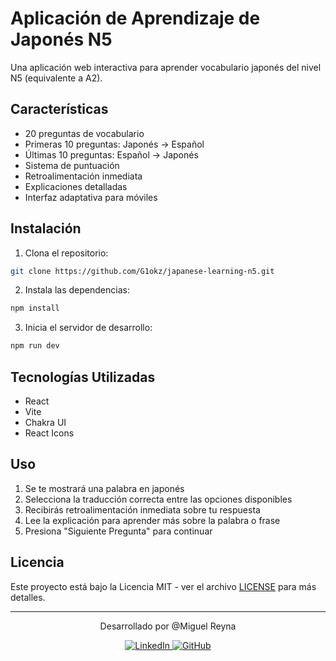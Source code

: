 # Aplicación de Aprendizaje de Japonés N5

Una aplicación web interactiva para aprender vocabulario japonés del nivel N5 (equivalente a A2).

## Características

- 20 preguntas de vocabulario
- Primeras 10 preguntas: Japonés → Español
- Últimas 10 preguntas: Español → Japonés
- Sistema de puntuación
- Retroalimentación inmediata
- Explicaciones detalladas
- Interfaz adaptativa para móviles

## Instalación

1. Clona el repositorio:
```bash
git clone https://github.com/G1okz/japanese-learning-n5.git
```

2. Instala las dependencias:
```bash
npm install
```

3. Inicia el servidor de desarrollo:
```bash
npm run dev
```

## Tecnologías Utilizadas

- React
- Vite
- Chakra UI
- React Icons

## Uso

1. Se te mostrará una palabra en japonés
2. Selecciona la traducción correcta entre las opciones disponibles
3. Recibirás retroalimentación inmediata sobre tu respuesta
4. Lee la explicación para aprender más sobre la palabra o frase
5. Presiona "Siguiente Pregunta" para continuar

## Licencia

Este proyecto está bajo la Licencia MIT - ver el archivo [LICENSE](LICENSE) para más detalles.

---

<div align="center">
  <p>Desarrollado por @Miguel Reyna</p>
  <a href="https://www.linkedin.com/in/miguel-reyna-ca%C3%B1adillas/" target="_blank">
    <img src="https://img.shields.io/badge/LinkedIn-0077B5?style=for-the-badge&logo=linkedin&logoColor=white" alt="LinkedIn" />
  </a>
  <a href="https://github.com/g1okz" target="_blank">
    <img src="https://img.shields.io/badge/GitHub-100000?style=for-the-badge&logo=github&logoColor=white" alt="GitHub" />
  </a>
</div>
